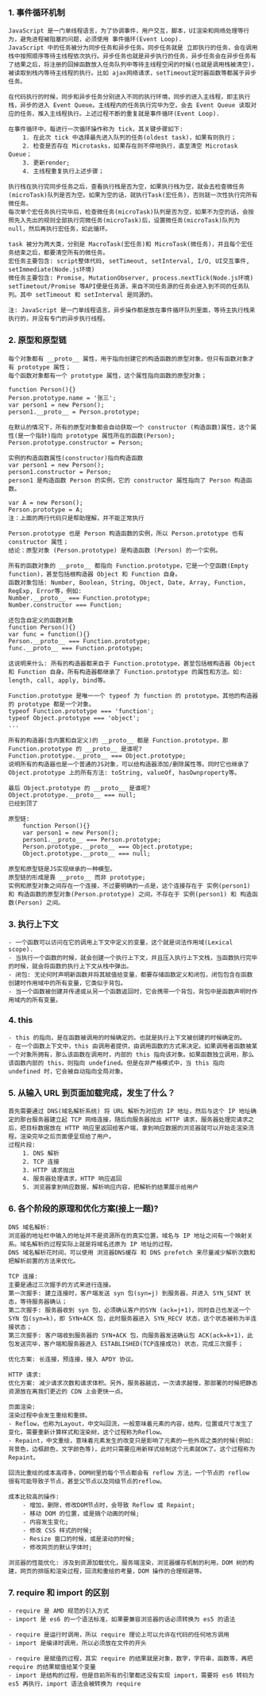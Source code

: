 ### 1. 事件循环机制
    JavaScript 是一门单线程语言，为了协调事件，用户交互，脚本，UI渲染和网络处理等行为，避免进程被阻塞的问题，必须使用 事件循环(Event Loop).
    JavaScript 中的任务被分为同步任务和异步任务。同步任务就是 立即执行的任务，会在调用栈中按照顺序等待主线程依次执行。异步任务也就是异步执行的任务，异步任务会在异步任务有了结果之后，将注册的回掉函数放入任务队列中等待主线程空闲的时候(也就是调用栈被清空)，被读取到栈内等待主线程的执行。比如 ajax网络请求，setTimeout定时器函数等都属于异步任务。

    在代码执行的时候，同步和异步任务分别进入不同的执行环境，同步的进入主线程，即主执行栈，异步的进入 Event Queue。主线程内的任务执行完毕为空，会去 Event Queue 读取对应的任务，推入主线程执行。上述过程不断的重复就是事件循环(Event Loop).

    在事件循环中，每进行一次循环操作称为 tick，其关键步骤如下:
        1. 在此次 tick 中选择最先进入队列的任务(oldest task)，如果有则执行；
        2. 检查是否存在 Microtasks，如果存在则不停地执行，直至清空 Microtask Queue；
        3. 更新render;
        4. 主线程重复执行上述步骤；

    执行栈在执行完同步任务之后，查看执行栈是否为空，如果执行栈为空，就会去检查微任务(microTask)队列是否为空。如果为空的话，就执行Task(宏任务)，否则就一次性执行完所有微任务。
    每次单个宏任务执行完毕后，检查微任务(microTask)队列是否为空，如果不为空的话，会按照先入先出的规则全部执行完微任务(microTask)后，设置微任务(microTask)队列为null，然后再执行宏任务，如此循环。

    task 被分为两大类，分别是 MacroTask(宏任务)和 MicroTask(微任务)，并且每个宏任务结束之后，都要清空所有的微任务。
    宏任务主要包含: script整体代码, setTimeout, setInterval, I/O, UI交互事件, setImmediate(Node.js环境)
    微任务主要包含: Promise, MutationObserver, process.nextTick(Node.js环境)
    setTimetout/Promise 等API便是任务源，来自不同任务源的任务会进入到不同的任务队列。其中 setTimeout 和 setInterval 是同源的。

    注: JavaScript 是一门单线程语言，异步操作都是放在事件循环队列里面，等待主执行栈来执行的，并没有专门的异步执行线程。


### 2. 原型和原型链
    每个对象都有 __proto__ 属性，用于指向创建它的构造函数的原型对象。但只有函数对象才有 prototype 属性；
    每个函数对象都有一个 prototype 属性，这个属性指向函数的原型对象；

    function Person(){}
    Person.prototype.name = '张三';
    var person1 = new Person();
    person1.__proto__ = Person.prototype;

    在默认的情况下，所有的原型对象都会自动获取一个 constructor (构造函数)属性，这个属性(是一个指针)指向 prototype 属性所在的函数(Person);
    Person.prototype.constructor = Person;

    实例的构造函数属性(constructor)指向构造函数
    var person1 = new Person();
    person1.constructor = Person;
    person1 是构造函数 Person 的实例，它的 constructor 属性指向了 Person 构造函数。

    var A = new Person();
    Person.prototype = A;
    注：上面的两行代码只是帮助理解，并不能正常执行

    Person.prototype 也是 Person 构造函数的实例，所以 Person.prototype 也有 constructor 属性；
    结论：原型对象 (Person.prototype) 是构造函数 (Person) 的一个实例。

    所有的函数对象的 __proto__ 都指向 Function.prototype，它是一个空函数(Empty function)，甚至包括根构造器 Object 和 Function 自身。
    函数对象包括: Number, Boolean, String, Object, Date, Array, Function, RegExp, Error等，例如:
    Number.__proto__ === Function.prototype;
    Number.constructor === Function;

    还包含自定义的函数对象
    function Person(){}
    var func = function(){}
    Person.__proto__ === Function.prototype;
    func.__proto__ === Function.prototype;

    这说明来什么: 所有的构造器都来自于 Function.prototype，甚至包括根构造器 Object 和 Function 自身。所有构造器都继承了 Function.prototype 的属性和方法。如: length, call, apply, bind等。
    
    Function.prototype 是唯一一个 typeof 为 function 的 prototype。其他的构造器的 prototype 都是一个对象。
    typeof Function.prototype === 'function';
    typeof Object.prototype === 'object';
    ...

    所有的构造器(含内置和自定义)的 __proto__ 都是 Function.prototype，那 Function.prototype 的 __proto__ 是谁呢?
    Function.prototype.__proto__ === Object.prototype;
    说明所有的构造器也是一个普通的JS对象，可以给构造器添加/删除属性等。同时它也继承了 Object.prototype 上的所有方法: toString, valueOf, hasOwnproperty等。

    最后 Object.prototype 的 __proto__ 是谁呢?
    Object.prototype.__proto__ === null;
    已经到顶了

    原型链:
        function Person(){}
        var person1 = new Person();
        person1.__proto__ === Person.prototype;
        Person.prototype.__proto__ === Object.prototype;
        Object.prototype.__proto__ === null;

    原型和原型链是JS实现继承的一种模型。
    原型链的形成是靠 __proto__ 而非 prototype;
    实例和原型对象之间存在一个连接，不过要明确的一点是，这个连接存在于 实例(person1) 和 构造函数的原型对象(Person.prototype) 之间，不存在于 实例(person1) 和 构造函数(Person) 之间。

### 3. 执行上下文
    - 一个函数可以访问在它的调用上下文中定义的变量，这个就是词法作用域(Lexical scope).
    - 当执行一个函数的时候，就会创建一个执行上下文，并且压入执行上下文栈，当函数执行完毕的时候，就会将函数的执行上下文从栈中弹出。
    - 闭包: 无论何时声明新函数并将其赋值给变量，都要存储函数定义和闭包，闭包包含在函数创建时作用域中的所有变量，它类似于背包。
    - 当一个函数被创建并传递或从另一个函数返回时，它会携带一个背包，背包中是函数声明时作用域内的所有变量。

### 4. this
    - this 的指向，是在函数被调用的时候确定的。也就是执行上下文被创建的时候确定的。
    - 在一个函数上下文中，this 由调用者提供，由调用函数的方式来决定。如果调用者函数被某一个对象所拥有，那么该函数在调用时，内部的 this 指向该对象。如果函数独立调用，那么该函数内部的 this，则指向 undefined。但是在非严格模式中，当 this 指向 undefined 时，它会被自动指向全局对象。

### 5. 从输入 URL 到页面加载完成，发生了什么？
    首先需要通过 DNS(域名解析系统) 将 URL 解析为对应的 IP 地址，然后与这个 IP 地址确定的那台服务器建立起 TCP 网络连接，随后向服务器抛出 HTTP 请求，服务器处理完请求之后，把目标数据放在 HTTP 响应里返回给客户端，拿到响应数据的浏览器就可以开始走渲染流程。渲染完毕之后页面便呈现给了用户。
    过程片段:
        1. DNS 解析
        2. TCP 连接
        3. HTTP 请求抛出
        4. 服务器处理请求，HTTP 响应返回
        5. 浏览器拿到响应数据，解析响应内容，把解析的结果展示给用户

### 6. 各个阶段的原理和优化方案(接上一题)?
    DNS 域名解析:
    浏览器的地址栏中输入的地址并不是资源所在的真实位置，域名与 IP 地址之间有一个映射关系。域名解析的过程实际上就是将域名还原为 IP 地址的过程。
    DNS 域名解析花时间，可以使用 浏览器DNS缓存 和 DNS prefetch 来尽量减少解析次数和把解析前置的方法来优化。

    TCP 连接:
    主要是通过三次握手的方式来进行连接。
    第一次握手: 建立连接时，客户端发送 syn 包(syn=j) 到服务器，并进入 SYN_SENT 状态，等待服务器确认；
    第二次握手: 服务器收到 syn 包，必须确认客户的SYN (ack=j+1)，同时自己也发送一个 SYN 包(syn=k)，即 SYN+ACK 包，此时服务器进入 SYN_RECV 状态，这个状态被称为半连接状态；
    第三次握手: 客户端收到服务器的 SYN+ACK 包，向服务器发送确认包 ACK(ack=k+1)，此包发送完毕，客户端和服务器进入 ESTABLISHED(TCP连接成功) 状态，完成三次握手；

    优化方案: 长连接，预连接，接入 APDY 协议。

    HTTP 请求:
    优化方案: 减少请求次数和请求体积。另外，服务器越远，一次请求越慢，那部署的时候把静态资源放在离我们更近的 CDN 上会更快一点。

    页面渲染:
    渲染过程中会发生重绘和重排。
    - Reflow，也称为Layout，中文叫回流，一般意味着元素的内容，结构，位置或尺寸发生了变化，需要重新计算样式和渲染树，这个过程称为Reflow。
    - Repaint，中文重绘，意味着元素发生的改变只是影响了元素的一些外观之类的时候(例如: 背景色，边框颜色，文字颜色等)，此时只需要应用新样式绘制这个元素就OK了。这个过程称为Repaint。

    回流比重绘的成本高得多，DOM树里的每个节点都会有 reflow 方法，一个节点的 reflow 很有可能导致子节点，甚至父节点以及同级节点的reflow。

    成本比较高的操作:
        - 增加，删除，修改DOM节点时，会导致 Reflow 或 Repaint;
        - 移动 DOM 的位置，或是搞个动画的时候;
        - 内容发生变化;
        - 修改 CSS 样式的时候;
        - Resize 窗口的时候，或是滚动的时候;
        - 修改网页的默认字体时;

    浏览器的性能优化: 涉及到资源加载优化，服务端渲染，浏览器缓存机制的利用，DOM 树的构建，网页的排版和渲染过程，回流和重绘的考量，DOM 操作的合理规避等。

### 7. require 和 import 的区别
    - require 是 AMD 规范的引入方式
    - import 是 es6 的一个语法标准，如果要兼容浏览器的话必须转换为 es5 的语法

    - require 是运行时调用，所以 require 理论上可以允许在代码的任何地方调用
    - import 是编译时调用，所以必须放在文件的开头

    - require 是赋值的过程，其实 require 的结果就是对象，数字，字符串，函数等，再把 require 的结果赋值给某个变量
    - import 是结构的过程，但是目前所有的引擎都还没有实现 import，需要将 es6 转码为 es5 再执行，import 语法会被转换为 require